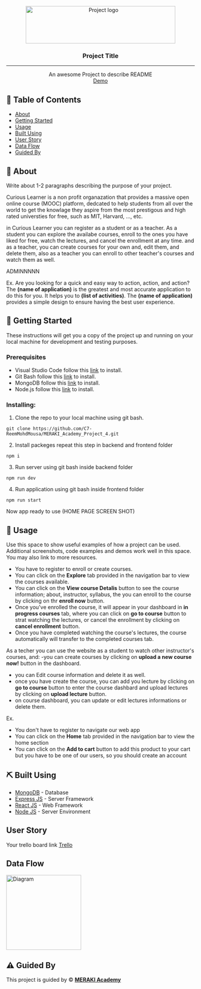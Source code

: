 <p align="center">
<a href="https://www.meraki-academy.org" target="_blank" rel="noopener noreferrer">
 <img width="400px" height="100px" src="https://www.meraki-academy.org/assets/img/logov02.svg" alt="Project logo">
 </a>
</p>

<h3 align="center">Project Title
</h3>

---

<p align="center"> An awesome Project to describe README 
    <br> 
<a href=''>Demo</a>
    <br> 
</p>

## 📝 Table of Contents

- [About](#about)
- [Getting Started](#getting_started)
- [Usage](#usage)
- [Built Using](#built_using)
- [User Story](#user_story)
- [Data Flow](#data_flow)
- [Guided By](#guided_by)

## 🧐 About <a name = "about"></a>

Write about 1-2 paragraphs describing the purpose of your project.

Curious Learner is a non profit organazation that provides a massive open online course (MOOC) platform, dedcated to help students from all over the world to get the knowlage they aspire from the most prestigous and high rated universties for free, such as MIT, Harvard, ..., etc.

in Curious Learner you can register as a student or as a teacher. As a student you can explore the availabe courses, enroll to the ones you have liked for free, watch the lectures, and cancel the enrollment at any time. and as a teacher, you can create courses for your own and, edit them, and delete them, also as a teacher you can enroll to other teacher's courses and watch them as well.

ADMINNNNN


Ex. Are you looking for a quick and easy way to action, action, and action? The **(name of application)** is the greatest and most accurate application to do this for you. It helps you to **(list of activities)**. The **(name of application)** provides a simple design to ensure having the best user experience.

## 🏁 Getting Started <a name = "getting_started"></a>

These instructions will get you a copy of the project up and running on your local machine for development and testing purposes.

### Prerequisites

- Visual Studio Code follow this <a href='https://code.visualstudio.com/download'>link</a> to install.
- Git Bash follow this <a href='https://git-scm.com/downloads'>link</a> to install.
- MongoDB follow this <a href='https://www.mongodb.com/docs/manual/installation/'>link</a> to install.
- Node.js follow this <a href='https://nodejs.org/en/download'>link</a> to install.

### Installing:

1. Clone the repo to your local machine using git bash.

```
git clone https://github.com/C7-ReemMohdMousa/MERAKI_Academy_Project_4.git
```

2. Install packeges repeat this step in backend and frontend folder

```
npm i
```

3. Run server using git bash inside backend folder

```
npm run dev
```

4. Run application using git bash inside frontend folder

```
npm run start
```

Now app ready to use (HOME PAGE SCREEN SHOT)

## 🎈 Usage <a name="usage"></a>

Use this space to show useful examples of how a project can be used. Additional screenshots, code examples and demos work well in this space. You may also link to more resources.

- You have to register to enroll or create courses.
- You can click on the **Explore** tab provided in the navigation bar to view the courses available.
- You can click on the **View course Detalis** button to see the course information; about, instructor, syllabus, the you can enroll to the course by clicking on thr **enroll now** button.
- Once you've enrolled the course, it will appear in your dashboard in **in progress courses** tab, where you can click on **go to course** button to strat watching the lectures, or cancel the enrollment by clicking on **cancel enrollment** button.
- Once you have completed watching the course's lectures, the course automatically will transfer to the completed courses tab.

As a techer you can use the website as a student to watch other instructor's courses, and:
-you can create courses by clicking on **upload a new course now!** button in the dashboard.
- you can Edit course information and delete it as well.
- once you have create the course, you can add you lecture by clicking on **go to course** button to enter the course dashbard and upload lectures by clicking on **upload lecture** button.
- on course dashboard, you can update or edit lectures informations or delete them.


Ex.

- You don't have to register to navigate our web app
- You can click on the **Home** tab provided in the navigation bar to view the home section
- You can click on the **Add to cart** button to add this product to your cart but you have to be one of our users, so you should create an account

## ⛏️ Built Using <a name = "built_using"></a>

- [MongoDB](https://www.mongodb.com/) - Database
- [Express JS](https://expressjs.com/) - Server Framework
- [React JS](https://https://reactjs.org/) - Web Framework
- [Node JS](https://nodejs.org/en/) - Server Environment

## User Story <a name = "#user_story"></a>

Your trello board link
<a href=''>Trello</a>

## Data Flow <a name = "#data_flow"></a>

<img width=200px height=200px src="https://cacoo.com/assets/site/img/templates/screenshots/er-database-diagram.png" alt="Diagram"></a>

## ⚠️ Guided By <a name = "guided_by"></a>

This project is guided by ©️ **[MERAKI Academy](https://www.meraki-academy.org)**
